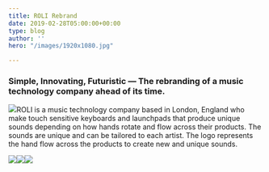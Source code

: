```yaml
---
title: ROLI Rebrand
date: 2019-02-28T05:00:00+00:00
type: blog
author: ''
hero: "/images/1920x1080.jpg"

---
```

### Simple, Innovating, Futuristic — The rebranding of a music technology company ahead of its time.

![](/images/1920x1080.jpg)ROLI is a music technology company based in London, England who make touch sensitive keyboards and launchpads that produce unique sounds depending on how hands rotate and flow across their products. The sounds are unique and can be tailored to each artist. The logo represents the hand flow across the products to create new and unique sounds.

![](/images/Three-Stack.jpg)![](/images/1500x800.jpg)![](/images/Website-Roli.jpg)